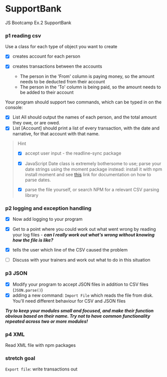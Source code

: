 # SupportBank
JS Bootcamp Ex.2 SupportBank


### p1 reading csv

Use a class for each type of object you want to create

- [x] creates account for each person

- [x] creates transactions between the accounts
    - The person in the 'From' column is paying money, so the amount needs to be deducted from their account
    - The person in the 'To' column is being paid, so the amount needs to be added to their account
    
Your program should support two commands, which can be typed in on the console:

  - [x] List All should output the names of each person, and the total amount they owe, or are owed.
  - [x] List [Account] should print a list of every transaction, with the date and narrative, for that account with that name.

> Hint
> 
> - [x] accept user input - the readline-sync package
> 
> - [x] JavaScript Date class is extremely bothersome to use; parse your date strings using the moment package instead: install it with npm install moment and see [this](https://momentjs.com/docs/#/parsing/string-format/) link for documentation on how to parse dates.
>
> - [x] parse the file yourself, or search NPM for a relevant CSV parsing library


    
### p2 logging and exception handling

- [x] Now add logging to your program
- [x] Get to a point where you could work out what went wrong by reading your log files - ***can I really work out what's wrong without knowing how the file is like?***
- [x] tells the user which line of the CSV caused the problem
- [ ] Discuss with your trainers and work out what to do in this situation


### p3 JSON

- [x] Modify your program to accept JSON files in addition to CSV files (`JSON.parse()`)
- [x] adding a new command: `Import File` which reads the file from disk. You'll need different behaviour for CSV and JSON files

***Try to keep your modules small and focused, and make their function obvious based on their name. Try not to have common functionality repeated across two or more modules!***

### p4 XML
Read XML file with npm packages

### stretch goal
`Export file`: write transactions out

